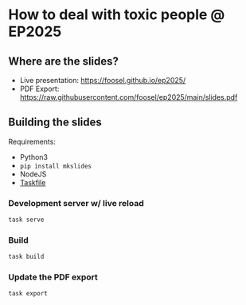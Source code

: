 # How to deal with toxic people @ EP2025

## Where are the slides?

- Live presentation: https://foosel.github.io/ep2025/
- PDF Export: https://raw.githubusercontent.com/foosel/ep2025/main/slides.pdf

## Building the slides

Requirements: 

- Python3
- `pip install mkslides`
- NodeJS
- [Taskfile](https://taskfile.dev)

### Development server w/ live reload

``` bash
task serve
```

### Build

``` bash
task build
```

### Update the PDF export

``` bash
task export
```
